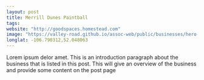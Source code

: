 ```yaml
---
layout: post
title: Merrill Dunes Paintball
tags:
website: "http://goodspaces.homestead.com"
image: "https://valley-road.github.io/assoc-web/public/businesses/hero-merrill-dunes.png"
longlat: -106.790312,52.048063
---
```

Lorem ipsum delor amet. This is an introduction paragraph about the business that is listed in this post. This will give an overview of the business and provide some content on the post page
